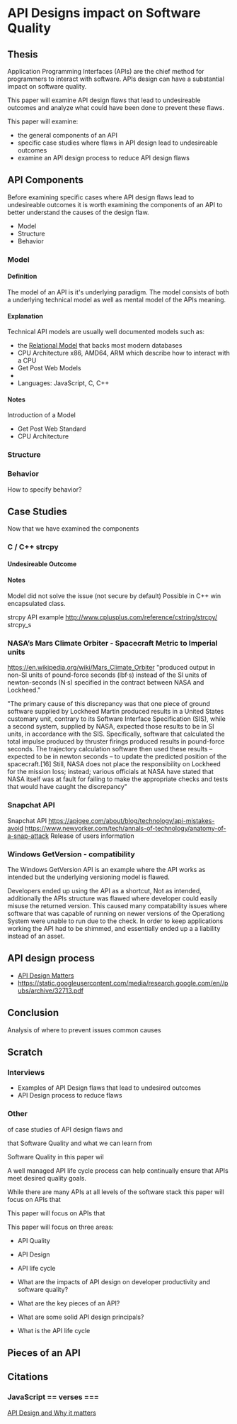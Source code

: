 # API Designs impact on Software Quality

## Thesis

Application Programming Interfaces (APIs) are the chief method for programmers to interact with software. APIs design can have a substantial impact on software quality.

This paper will examine API design flaws that lead to undesireable outcomes and analyze what could have been done to prevent these flaws.

This paper will examine:

* the general components of an API
* specific case studies where flaws in API design lead to undesireable outcomes
* examine an API design process to reduce API design flaws

## API Components

Before examining specific cases where API design flaws lead to undesireable outcomes it is worth examining the components of an API to better understand the causes of the design flaw. 

* Model
* Structure
* Behavior

### Model

#### Definition

The model of an API is it's underlying paradigm. The model consists of both a underlying technical model as well as mental model of the APIs meaning.

#### Explanation

Technical API models are usually well documented models such as:

* the [Relational Model][Relational Algebra Model] that backs most modern databases
* CPU Architecture x86, AMD64, ARM which describe how to interact with a CPU
* Get Post Web Models
* 
* Languages: JavaScript, C, C++

#### Notes

[Relational Algebra Model]: https://www.seas.upenn.edu/~zives/03f/cis550/codd.pdf "A Relation Model of Data form Large Shared Data Banks - E. F. Codd"
    Introduction of a Model

[Markdown]: https://commonmark.org/ "Markdown - CommonMark"

* Get Post Web Standard
* CPU Architecture


### Structure


### Behavior

How to specify behavior?


## Case Studies

Now that we have examined the components 

### C / C++ strcpy

#### Undesireable Outcome

#### Notes
Model did not solve the issue (not secure by default) Possible in C++ win encapsulated class.

strcpy API example
http://www.cplusplus.com/reference/cstring/strcpy/
strcpy_s


### NASA’s Mars Climate Orbiter - Spacecraft Metric to Imperial units

https://en.wikipedia.org/wiki/Mars_Climate_Orbiter
"produced output in non-SI units of pound-force seconds (lbf·s) instead of the SI units of newton-seconds (N·s) specified in the contract between NASA and Lockheed."

"The primary cause of this discrepancy was that one piece of ground software supplied by Lockheed Martin produced results in a United States customary unit, contrary to its Software Interface Specification (SIS), while a second system, supplied by NASA, expected those results to be in SI units, in accordance with the SIS. Specifically, software that calculated the total impulse produced by thruster firings produced results in pound-force seconds. The trajectory calculation software then used these results – expected to be in newton seconds – to update the predicted position of the spacecraft.[16] Still, NASA does not place the responsibility on Lockheed for the mission loss; instead; various officials at NASA have stated that NASA itself was at fault for failing to make the appropriate checks and tests that would have caught the discrepancy"

### Snapchat API


Snapchat API
https://apigee.com/about/blog/technology/api-mistakes-avoid
https://www.newyorker.com/tech/annals-of-technology/anatomy-of-a-snap-attack
Release of users information

### Windows GetVersion - compatibility

The Windows GetVersion API is an example where the API works as intended but the underlying versioning model is flawed.

Developers ended up using the API as a shortcut, Not as intended, additionally the APIs structure was flawed where developer could easily misuse the returned version. This caused many compatability issues where software that was capable of running on newer versions of the Operationg System were unable to run due to the check. In order to keep applications working the API had to be shimmed, and essentially ended up a a liability instead of an asset.

## API design process



* [API Design Matters](https://queue.acm.org/detail.cfm?id=1255422)
* https://static.googleusercontent.com/media/research.google.com/en//pubs/archive/32713.pdf

## Conclusion

Analysis of where to prevent issues common causes









## Scratch

### Interviews

* Examples of API Design flaws that lead to undesired outcomes
* API Design process to reduce flaws


### Other
of case studies of API design flaws and

 that Software Quality and what we can learn from




Software Quality in this paper wil



 A well managed API life cycle process can help continually ensure that APIs meet desired quality goals.

While there are many APIs at all levels of the software stack this paper will focus on APIs that

This paper will focus on APIs that 

This paper will focus on three areas:

* API Quality
* API Design
* API life cycle

* What are the impacts of API design on developer productivity and software quality?
* What are the key pieces of an API?
* What are some solid API design principals?
* What is the API life cycle

## Pieces of an API

## Citations

### JavaScript == verses ===



[API Design and Why it matters](https://static.googleusercontent.com/media/research.google.com/en//pubs/archive/32713.pdf)


